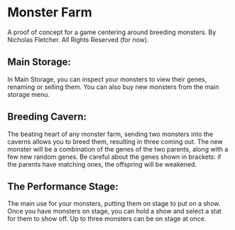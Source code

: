 # Monster Farm
A proof of concept for a game centering around breeding monsters. By Nicholas Fletcher. All Rights Reserved (for now).

## Main Storage:
In Main Storage, you can inspect your monsters to view their genes, renaming or selling them. You can also buy new monsters from the main storage menu.

## Breeding Cavern:
The beating heart of any monster farm, sending two monsters into the caverns allows you to breed them, resulting in three coming out. The new monster will be a combination of the genes of the two parents, along with a few new random genes. Be careful about the genes shown in brackets: if the parents have matching ones, the offspring will be weakened.

## The Performance Stage:
The main use for your monsters, putting them on stage to put on a show. Once you have monsters on stage, you can hold a show and select a stat for them to show off. Up to three monsters can be on stage at once.